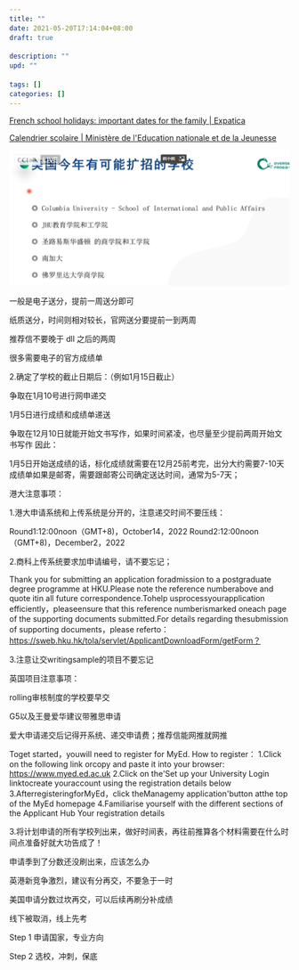 ```yaml
---
title: ""
date: 2021-05-20T17:14:04+08:00
draft: true

description: ""
upd: ""

tags: []
categories: []
---
```




[French school holidays: important dates for the family | Expatica](https://www.expatica.com/fr/education/children-education/school-holidays-in-france-137325/)

[Calendrier scolaire | Ministère de l'Education nationale et de la Jeunesse](https://www.education.gouv.fr/calendrier-scolaire-100148)


![](img/Application.zh-cn_20221014114337.png)

一般是电子送分，提前一周送分即可

纸质送分，时间则相对较长，官网送分要提前一到两周

推荐信不要晚于 dll 之后的两周


很多需要电子的官方成绩单

2.确定了学校的截止日期后：（例如1月15日截止）

争取在1月10号进行网申递交

1月5日进行成绩和成绩单递送

争取在12月10日就能开始文书写作，如果时间紧凌，也尽量至少提前两周开始文书写作
因此：

1月5日开始送成绩的话，标化成绩就需要在12月25前考完，出分大约需要7-10天
成绩单如果是邮寄，需要跟邮寄公司确定送达时间，通常为5-7天；

港大注意事项：

1.港大申请系统和上传系统是分开的，注意递交时间不要压线： 

Round1:12:00noon（GMT+8)，October14，2022
Round2:12:00noon（GMT+8)，December2，2022

2.商科上传系统要求加申请编号，请不要忘记；

Thank you for submitting an application foradmission to a postgraduate degree programme at HKU.Please note the reference numberabove and quote itin all future
correspondence.Tohelp usprocessyourapplication efficiently，pleaseensure that this
reference numberismarked oneach page of the supporting documents submitted.For
details regarding thesubmission of supporting documents，please referto：
https://sweb.hku.hk/tola/servlet/ApplicantDownloadForm/getForm？

3.注意让交writingsample的项目不要忘记


英国项目注意事项：

rolling审核制度的学校要早交

G5以及王曼爱华建议带雅思申请

爱大申请递交后记得开系统、递交申请费；推荐信能网推就网推

Toget started，youwill need to register for MyEd.
How to register：
1.Click on the following link orcopy and paste it into your browser:
https://www.myed.ed.ac.uk
2.Click on the'Set up your University Login linktocreate youraccount using the
registration details below
3.AfterregisteringforMyEd，click theManagemy application'button atthe top of the
MyEd homepage
4.Familiarise yourself with the different sections of the Applicant Hub
Your registration details


3.将计划申请的所有学校列出来，做好时间表，再往前推算各个材料需要在什么时间点准备好就大功告成了！

申请季到了分数还没刷出来，应该怎么办

英港新竞争激烈，建议有分再交，不要急于一时

美国申请分数过坎再交，可以后续再刷分补成绩

线下被取消，线上先考


Step 1 申请国家，专业方向

Step 2 选校，冲刺，保底
